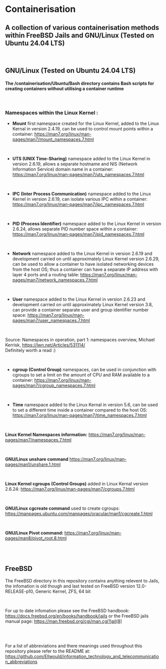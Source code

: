 # Containerisation

## A collection of various containerisation methods within FreeBSD Jails and GNU/Linux (Tested on Ubuntu 24.04 LTS)

<br>

## GNU/Linux (Tested on Ubuntu 24.04 LTS)

#### The /containerisation/Ubuntu/Bash directory contains Bash scripts for creating containers without utilising a container runtime

<br>

### Namespaces within the Linux Kernel :
- <b>Mount</b> first namespace created for the Linux Kernel, added to the Linux Kernal in version 2.4.19, can be used to control mount points within a container: https://man7.org/linux/man-pages/man7/mount_namespaces.7.html

<br>

- <b>UTS (UNIX Time-Sharing)</b> namespace added to the Linux Kernel in version 2.6.19, allows a separate hostname and NIS (Network Information Service) domain name in a container: https://man7.org/linux/man-pages/man7/uts_namespaces.7.html

<br>

- <b>IPC (Inter Process Communication)</b> namespace added to the Linux Kernel in version 2.6.19, can isolate various IPC within a container: https://man7.org/linux/man-pages/man7/ipc_namespaces.7.html

<br>

- <b>PID (Process Identifier)</b> namespace added to the Linux Kernel in version 2.6.24, allows separate PID number space within a container: https://man7.org/linux/man-pages/man7/pid_namespaces.7.html

<br>

- <b>Network</b> namespace added to the Linux Kernel in version 2.6.19 and development carried on until approximately Linux Kernel version 2.6.29, can be used to allow a container to have isolated networking devices from the host OS; thus a container can have a separate IP address with layer 4 ports and a routing table: https://man7.org/linux/man-pages/man7/network_namespaces.7.html

<br>

- <b>User</b> namespace added to the Linux Kernel in version 2.6.23 and development carried on until approximately Linux Kernel version 3.8, can provide a container separate user and group identifier number space: https://man7.org/linux/man-pages/man7/user_namespaces.7.html

<br>

Source: Namespaces in operation, part 1: namespaces overview, Michael Kerrisk, https://lwn.net/Articles/531114/
<br>Definitely worth a read :)

<br>

- <b>cgroup (Control Group)</b> namespaces, can be used in conjunction with cgroups to set a limit on the amount of CPU and RAM available to a container: https://man7.org/linux/man-pages/man7/cgroup_namespaces.7.html

<br>

- <b>Time</b> namespace added to the Linux Kernal in version 5.6, can be used to set a different time inside a container compared to the host OS: https://man7.org/linux/man-pages/man7/time_namespaces.7.html

<br>

<b>Linux Kernel Namespaces information:</b> https://man7.org/linux/man-pages/man7/namespaces.7.html

<br>

<b>GNU/Linux unshare command</b> https://man7.org/linux/man-pages/man1/unshare.1.html

<br>

<b>Linux Kernel cgroups (Control Groups)</b> added in Linux Kernal version 2.6.24: https://man7.org/linux/man-pages/man7/cgroups.7.html

<br>

<b>GNU/Linux cgcreate command</b> used to create cgroups: https://manpages.ubuntu.com/manpages/oracular/man1/cgcreate.1.html

<br>

<b>GNU/Linux Pivot command:</b> https://man7.org/linux/man-pages/man8/pivot_root.8.html

<br>
<br>

## FreeBSD

The FreeBSD directory in this repository contains anything relevent to Jails, the infomation is old though and last tested on FreeBSD version 12.0-RELEASE-p10, Generic Kernel, ZFS, 64 bit

<br>

For up to date infomation please see the FreeBSD handbook: https://docs.freebsd.org/en/books/handbook/jails or the FreeBSD jails manual page: https://man.freebsd.org/cgi/man.cgi?jail(8)

<br>
<br>

For a list of abbreviations and there meanings used throughout this repository please refer to the README at: https://github.com/Ellwould/information_technology_and_telecommunication_abbreviations
